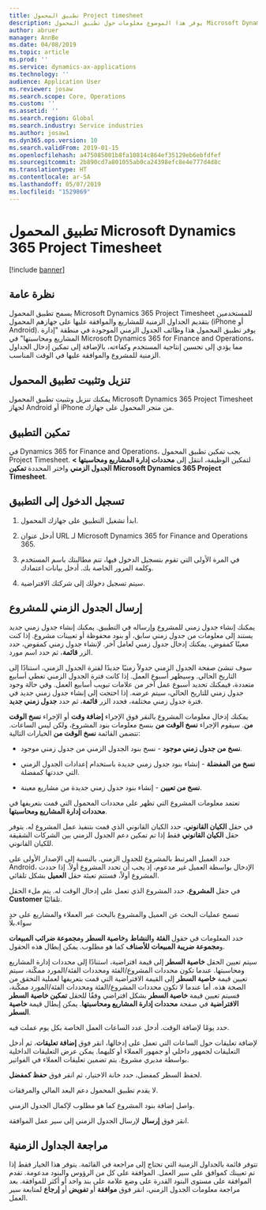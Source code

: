 ```yaml
---
title: تطبيق المحمول Project timesheet
description: يوفر هذا الموضوع معلومات حول تطبيق المحمول Microsoft Dynamics 365 Project Timesheet. يسمح تطبيق المحمول Project Timesheet للمستخدمين بتقديم الجداول الزمنية للمشاريع والموافقة عليها على جهازهم المحمول.
author: abruer
manager: AnnBe
ms.date: 04/08/2019
ms.topic: article
ms.prod: ''
ms.service: dynamics-ax-applications
ms.technology: ''
audience: Application User
ms.reviewer: josaw
ms.search.scope: Core, Operations
ms.custom: ''
ms.assetid: ''
ms.search.region: Global
ms.search.industry: Service industries
ms.author: josaw1
ms.dyn365.ops.version: 10
ms.search.validFrom: 2019-01-15
ms.openlocfilehash: a475085001b8fa10814c864ef35129eb6ebfdfef
ms.sourcegitcommit: 2b890cd7a801055ab0ca24398efc8e4e777d4d8c
ms.translationtype: HT
ms.contentlocale: ar-SA
ms.lasthandoff: 05/07/2019
ms.locfileid: "1529869"
---
```

# <a name="microsoft-dynamics-365-project-timesheet-mobile-application"></a>تطبيق المحمول Microsoft Dynamics 365 Project Timesheet

[!include [banner](../includes/banner.md)]

## <a name="overview"></a>نظرة عامة

يسمح تطبيق المحمول Microsoft Dynamics 365 Project Timesheet للمستخدمين بتقديم الجداول الزمنية للمشاريع والموافقة عليها على جهازهم المحمول (iPhone أو Android). يوفر تطبيق المحمول هذا وظائف الجدول الزمني الموجودة في منطقة "إدارة المشاريع ومحاسبتها‬" في Microsoft Dynamics 365 for Finance and Operations، مما يؤدي إلى تحسين إنتاجية المستخدم وكفاءته، بالإضافة إلى تمكين إدخال الجداول الزمنية للمشروع‬‬ والموافقة عليها في الوقت المناسب.

## <a name="download-and-install-the-mobile-app"></a>تنزيل وتثبيت تطبيق المحمول

يمكنك تنزيل وتثبيت تطبيق المحمول Microsoft Dynamics 365 Project Timesheet لجهاز Android أو iPhone من متجر المحمول على جهازك.

## <a name="enable-the-app"></a>تمكين التطبيق 

في Dynamics 365 for Finance and Operations، يجب تمكين تطبيق المحمول Project Timesheet. لتمكين الوظيفة، انتقل إلى **محددات إدارة المشاريع ومحاسبتها‬ \> الجدول الزمني** واختر المحددة **تمكين Microsoft Dynamics 365 Project Timesheet**.

## <a name="sign-in-to-the-app"></a>تسجيل الدخول إلى التطبيق

1.  ابدأ تشغيل التطبيق على جهازك المحمول.

2.  أدخل عنوان URL لـ Microsoft Dynamics 365 for Finance and Operations 365.

3.  في المرة الأولى التي تقوم بتسجيل الدخول فيها، تتم مطالبتك باسم المستخدم وكلمة المرور الخاصة بك. أدخل بيانات اعتمادك.

4.  سيتم تسجيل دخولك إلى شركتك الافتراضية.

## <a name="submit-a-project-timesheet"></a>إرسال الجدول الزمني للمشروع

يمكنك إنشاء جدول زمني للمشروع وإرساله في التطبيق. يمكنك إنشاء جدول زمني جديد يستند إلى معلومات من جدول زمني سابق، أو بنود محفوظة أو تعيينات مشروع. إذا كنت معينًا كمفوض، يمكنك إدخال جدول زمني لعامل آخر. لإنشاء جدول زمني كمفوض، حدد الزر **قائمة**، ثم حدد اسم مورد.

سوف تنشئ صفحة الجدول الزمني جدولاً زمنيًا جديدًا لفترة الجدول الزمني، استنادًا إلى التاريخ الحالي. وسيظهر أسبوع العمل. إذا كانت فترة الجدول الزمني تغطي أسابيع متعددة، فيمكنك تحديد أسبوع عمل آخر من علامات تبويب أسابيع العمل.
وفي حالة وجود جدول زمني للتاريخ الحالي، سيتم عرضه. إذا احتجت إلى إنشاء جدول زمني جديد في فترة جدول زمني مختلفة، فحدد الزر **قائمة**، ثم حدد **جدول زمني جديد**.

يمكنك إدخال معلومات المشروع بالنقر فوق الإجراء **إضافة وقت** أو الإجراء **نسخ الوقت من**. سيقوم الإجراء **نسخ الوقت من** بنسخ معلومات بنود المشروع، ولكن ليس الساعات. تتضمن القائمة **نسخ الوقت من** الخيارات التالية:

- **نسخ من جدول زمني موجود‬** - نسخ بنود الجدول الزمني من جدول زمني موجود.

- **نسخ من المفضلة‬** - إنشاء بنود جدول زمني جديدة باستخدام إعدادات الجدول الزمني التي حددتها كمفضلة.

- **نسخ من تعيين** - إنشاء بنود جدول زمني جديدة من مشاريع معينة.

تعتمد معلومات المشروع التي تظهر على محددات المحمول التي قمت بتعريفها في **محددات إدارة المشاريع ومحاسبتها‬**.

في حقل **الكيان القانوني**، حدد الكيان القانوني الذي قمت بتنفيذ عمل المشروع له. يتوفر حقل **الكيان القانوني** فقط إذا تم تمكين دعم الجدول الزمني بين الشركات الشقيقة للكيان القانوني.

حدد العميل المرتبط بالمشروع للجدول الزمني. بالنسبة إلى الإصدار الأولى على Android، الإدخال بواسطة العميل غير مدعوم، إذ يجب أن تحدد المشروع أولاً. إذا حددت المشروع أولاً، فستتم تعبئة حقل **العميل** بشكل تلقائي.

في حقل **المشروع**،  حدد المشروع الذي تعمل على إدخال الوقت له. يتم ملء الحقل **Customer** تلقائيًا.

تسمح عمليات البحث عن العميل والمشروع بالبحث عبر العملاء والمشاريع على حدٍ سواء.بلا

حدد المعلومات في حقول **الفئة** و**النشاط** و**خاصية السطر‬** و**مجموعة ضرائب المبيعات‬** و**مجموعة ضريبة المبيعات للأصناف** كما هو مطلوب. يمكن إبطال هذه الحقول.

سيتم تعيين الحقل **خاصية السطر‬** إلى قيمة افتراضية، استنادًا إلى محددات إدارة المشاريع ومحاسبتها‬. عندما تكون محددات المشروع/الفئة ومحددات الفئة/المورد ممكّنة، سيتم تعيين قيمة **خاصية السطر** إلى القيمة الافتراضية التي قمت بتعريفها لعملية التحقق من الصحة هذه. أما عندما لا تكون محددات المشروع/الفئة ومحددات الفئة/المورد ممكّنة، فسيتم تعيين قيمة **خاصية السطر** بشكل افتراضي وفقًا للحقل **تمكين خاصية السطر الافتراضية** في صفحة **محددات إدارة المشاريع ومحاسبتها**. يمكن إبطال قيمة **خاصية السطر**.

حدد يومًا لإضافة الوقت. أدخل عدد الساعات العمل الخاصة بكل يوم عملت فيه.

لإضافة تعليقات حول الساعات التي تعمل على إدخالها، انقر فوق **إضافة تعليقات**، ثم أدخل التعليقات لجمهور داخلي أو جمهور العملاء أو كليهما.
يمكن عرض التعليقات الداخلية بواسطة مديري مشروع. يتم تضمين تعليقات العملاء في الفواتير.

لحفظ السطر كمفضل، حدد خانة الاختيار، ثم انقر فوق **حفظ كمفضل**.

لا يقدم تطبيق المحمول دعم البعد المالي والمرفقات.

واصل إضافة بنود المشروع كما هو مطلوب لإكمال الجدول الزمني.

انقر فوق **إرسال** لإرسال الجدول الزمني إلى سير عمل الموافقة.

## <a name="review-timesheets"></a>مراجعة الجداول الزمنية

تتوفر قائمة بالجداول الزمنية التي تحتاج إلى مراجعة في القائمة. يتوفر هذا الخيار فقط إذا تم تعيينك كموافق على سير العمل. الموافقة على كل من الرؤوس والبنود مدعومة. تقدم الموافقة على مستوى البنود القدرة على وضع علامة على بند واحد أو أكثر للموافقة. بعد مراجعة معلومات الجدول الزمني، انقر فوق **موافقة** أو **تفويض** أو **إرجاع** لمتابعة سير العمل.
